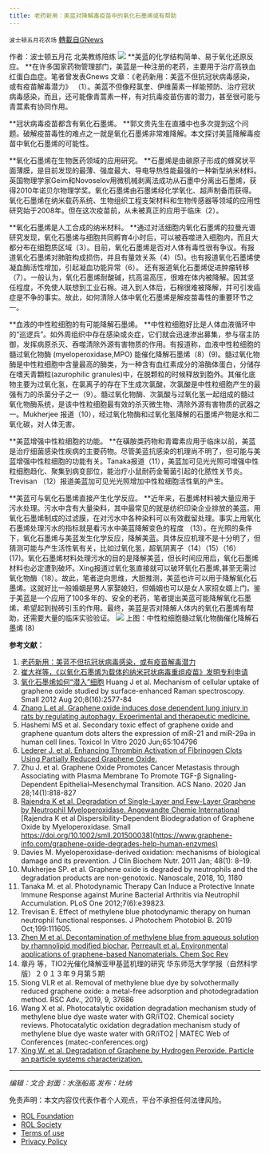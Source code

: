 ```yaml
---
title: 老药新用：美蓝对降解毒疫苗中的氧化石墨烯或有帮助
---
```

`波士顿五月花农场` [轉載自GNews](https://gnews.org/zh-hans/2166586/)

作者：波士顿五月花 北美教练陪练
![](https://assets.gnews.org/wp-content/uploads/2022/03/9425C905-6F8E-4039-AD98-8FDAFE794B6F.jpg)
**美蓝的化学结构简单、易于氧化还原反应。
**在许多国家药物管理部门，美蓝是一种注册的老药，主要用于治疗高铁血红蛋白血症。笔者曾发表Gnews 文章：《老药新用：美蓝不但抗冠状病毒感染，或有疫苗解毒潜力》 （1）。美蓝不但像羟氯奎、伊维菌素一样能预防、治疗冠状病毒感染，而且，还可能像青蒿素一样，有对抗毒疫苗伤害的潜力，甚至很可能与青蒿素有协同作用。

**冠状病毒疫苗都含有氧化石墨烯。
**郭文贵先生在直播中也多次提到这个问题。破解疫苗毒性的难点之一就是氧化石墨烯非常难降解。本文探讨美蓝降解毒疫苗中氧化石墨烯的可能性。

**氧化石墨烯在生物医药领域的应用研究。
**石墨烯是由碳原子形成的蜂窝状平面薄膜，是目前发现的最薄、强度最大、导电导热性能最强的一种新型纳米材料。英国物理学家Geim和Novoselov用微机械剥离法成功从石墨中分离出石墨烯，获得2010年诺贝尔物理学奖。氧化石墨烯由石墨烯经化学氧化、超声制备而获得。氧化石墨烯在纳米载药系统、生物组织工程支架材料和生物传感器等领域的应用性研究始于2008年。但在这次疫苗前，从未被真正的应用于临床（2）。

**氧化石墨烯是人工合成的纳米材料。
**通过对活细胞内氧化石墨烯的拉曼光谱研究发现，氧化石墨烯与细胞共同孵育4小时后，可以被吞噬进入细胞内，而且大都分布在细胞质区域（3）。目前，氧化石墨烯是否对人体有毒性很有争议。有报道氧化石墨烯对肺脏构成损伤，并且有量效关系（4）(5)。也有报道氧化石墨烯使凝血酶活性增加，引起凝血功能异常（6）。 还有报道氧化石墨烯促进肿瘤转移（7）。一般认为，氧化石墨烯耐酸碱，抗高温高压，很难在体内被降解。因其坚任程度，不免使人联想到工业石棉。进入到人体后，石棉很难被降解，并可引发癌症是不争的事实。故此，如何清除人体中氧化石墨烯是解疫苗毒性的重要环节之一。

**血液的中性粒细胞的有可能降解石墨烯。
**中性粒细胞好比是人体血液循环中的“巡逻兵”。如外周组织中存在感染或炎症，它们就会迅速渗出募集，参与宿主防御，发挥病原杀灭、吞噬清除外源有害物质的作用。有报道称，血液中性粒细胞的髓过氧化物酶 (myeloperoxidase,MPO) 能催化降解石墨烯（8）(9)。髓过氧化物酶是中性粒细胞中含量最高的酶类，为一种含有血红素成分的溶酶体蛋白，分储存在嗜天青顆粒(azurophilic granules)中，在脱颗粒的时候释放到胞外。其催化底物主要为过氧化氢，在氯离子的存在下生成次氯酸，次氯酸是中性粒细胞产生的最强有力的杀菌分子之一（9）。髓过氧化物酶、次氯酸与过氧化氢一起组成的髓过氧化物酶系统，是该中性粒细胞最有效的杀灭微生物、清除外源有害物质的武器之一。Mukherjee 报道（10），经过氧化物酶和过氧化氢降解的石墨烯产物是水和二氧化碳，对人体无害。

**美蓝增强中性粒细胞的功能。
**在磺胺类药物和青霉素应用于临床以前，美蓝是治疗细菌感染性疾病的主要药物。尽管美蓝抗感染的机理尚不明了，但可能与美蓝增强中性粒细胞的功能有关。Tanaka报道（11），美蓝加可见光光照可增强中性粒细胞趋化、聚集到病变部位，能治疗小鼠耐药金葡菌引起的化脓性关节炎。Trevisan （12）报道美蓝加可见光光照增加中性粒细胞活性氧的产生。

**美蓝可与氧化石墨烯直接产生化学反应。
**近年来，石墨烯材料被大量应用于污水处理。污水中含有大量染料，其中最常见的就是纺织印染企业排放的美蓝。用氧化石墨烯制成的过滤膜，在对污水中各种染料可以有效截留处理。事实上用氧化石墨烯处理污水的指标就是看污水中美蓝降解变色的程度 （13）。在光照的条件下，氧化石墨烯与美蓝发生化学反应，降解美蓝。具体反应机理不是十分明了，但猜测可能与产生活性氧有关，比如过氧化氢，超氧阴离子（14）（15）（16） (17)。氧化石墨烯材料处理污水的目的是降解美蓝，但长时间应用后，氧化石墨烯材料也必定遭到破坏。Xing报道过氧化氢直接就可以破环氧化石墨烯,甚至无需过氧化物酶（18）。故此，笔者逆向思维，大胆推测，美蓝也许可以用于降解氧化石墨烯。这就好比一般婚姻是男人家娶媳妇，但婚姻也可以是女人家招女婿上门。鉴于美蓝是一个应用了100多年的、安全的老药，笔者提出美蓝可能降解氧化石墨烯，希望起到抛砖引玉的作用。最终，美蓝是否对降解人体内的氧化石墨烯有帮助，还需要大量的临床实验验证。
![](https://assets.gnews.org/wp-content/uploads/2022/03/图片1-66.jpg)
上图：中性粒细胞髓过氧化物酶催化降解石墨烯 (8)

**参考文献：**

1. [老药新用：美蓝不但抗冠状病毒感染，或有疫苗解毒潜力](https://gnews.org/zh-hans/2104329/)
2. [崔大祥等，《以氧化石墨烯为载体的纳米冠状病毒重组疫苗》发明专利申请](https://patentimages.storage.googleapis.com/ef/0c/d4/2ed14dae3576f1/CN112220919A.pdf)
3. [氧化石墨烯如何“潜入”细胞](http://www.sinano.cas.cn/news/kyjz/202008/t20200824_5671522.html)
Huang J et al. Mechanism of cellular uptake of graphene oxide studied by surface-enhanced Raman spectroscopy. Small 2012 Aug 20;8(16):2577-84
4. [Zhang L.et al. Graphene oxide induces dose dependent lung injury in rats by regulating autophagy. Experimental and therapeutic medicine.](https://doi.org/10.3892/etm.2021.9893)
5. Hashemi MS et al. Secondary toxic effect of graphene oxide and graphene quantum dots alters the expression of miR-21 and miR-29a in human cell lines. Toxicol In Vitro 2020 Jun;65:104796
6. [Lederer J. et al. Enhancing Thrombin Activation of Fibrinogen Clots Using Partially Reduced Graphene Oxide.](https://www.stonybrook.edu/commcms/garcia/_pdf/ACS_2020/Jonathan%20Lederer%20-%20Enhancing%20Thrombin%20Activation%20of%20Fibrinogen%20Clots%20Using%20Partially%20Reduced%20Graphene%20Oxide.pdf)
7. Zhu J. et al. Graphene Oxide Promotes Cancer Metastasis through Associating with Plasma Membrane To Promote TGF-β Signaling-Dependent Epithelial–Mesenchymal Transition. ACS Nano. 2020 Jan 28;14(1):818-827
8. [Rajendra K et al. Degradation of Single-Layer and Few-Layer Graphene by Neutrophil Myeloperoxidase. Angewandte Chemie International](https://doi.org/10.1002/anie.201806906)
[Rajendra K et al Dispersibility-Dependent Biodegradation of Graphene Oxide by Myeloperoxidase. Small https://doi.org/10.1002/smll.201500038](https://www.graphene-info.com/graphene-oxide-degrades-help-human-enzymes)
9. Davies M. Myeloperoxidase-derived oxidation: mechanisms of biological damage and its prevention. J Clin Biochem Nutr. 2011 Jan; 48(1): 8–19.
10. Mukherjee SP. et al. Graphene oxide is degraded by neutrophils and the degradation products are non-genotoxic. Nanoscale, 2018, 10, 1180
11. Tanaka M. et al. Photodynamic Therapy Can Induce a Protective Innate Immune Response against Murine Bacterial Arthritis via Neutrophil Accumulation. PLoS One 2012;7(6):e39823.
12. Trevisan E. Effect of methylene blue photodynamic therapy on human neutrophil functional responses. J Photochem Photobiol B. 2019 Oct;199:111605.
13. [Zhen M et al. Decontamination of methylene blue from aqueous solution by rhamnolipid modified biochar.](https://bioresources.cnr.ncsu.edu/wp-content/uploads/2018/03/BioRes_13_2_3061_Zhen_SLT_Decontam_Methylene_Blue_Aq_Solution_Modified_Biochar_13339-2.pdf)
[Perreault et al. Environmental applications of graphene-based Nanomaterials. Chem Soc Rev](https://pubs.rsc.org/en/content/articlelanding/2015/cs/c5cs00021a)
14. 章丹 等，TIO2光催化降解亚甲基蓝机理的研究 华东师范大学学报（自然科学版）２０１３年９月第５期
15. Siong VLR et al. Removal of methylene blue dye by solvothermally reduced graphene oxide: a metal-free adsorption and photodegradation method. RSC Adv., 2019, 9, 37686
16. Wang X et al. Photocatalytic oxidation degradation mechanism study of methylene blue dye waste water with GR/iTO2. Chemical society reviews. Photocatalytic oxidation degradation mechanism study of methylene blue dye waste water with GR/iTO2 | MATEC Web of Conferences (matec-conferences.org)
17. [Xing W. et al. Degradation of Graphene by Hydrogen Peroxide. Particle an particle systems characterization.](https://onlinelibrary.wiley.com/doi/abs/10.1002/ppsc.201300318)


* * *

*编辑：文合
封面：水涨船高
发布：吐纳*

 

免责声明：本文内容仅代表作者个人观点，平台不承担任何法律风险。

- [ROL Foundation](https://rolfoundation.org/)
- [ROL Society](https://rolsociety.org/)
- [Terms of use](https://gnews.org/terms-of-use-3/)
- [Privacy Policy](https://gnews.org/privacy-policy/)
